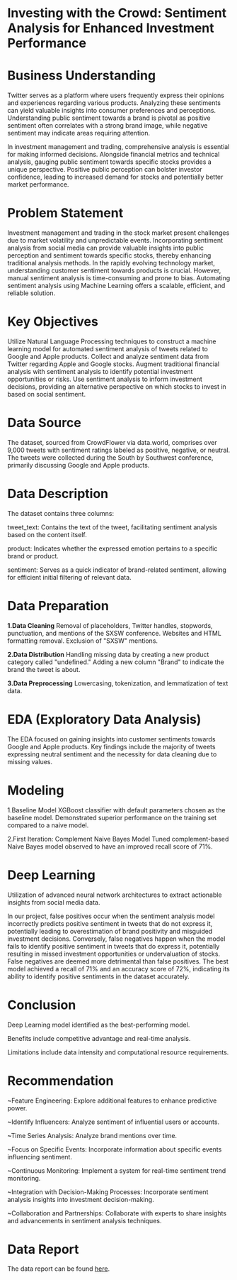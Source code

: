 # **Investing with the Crowd: Sentiment Analysis for Enhanced Investment Performance**

# **Business Understanding**
Twitter serves as a platform where users frequently express their opinions and experiences regarding various products. Analyzing these sentiments can yield valuable insights into consumer preferences and perceptions. Understanding public sentiment towards a brand is pivotal as positive sentiment often correlates with a strong brand image, while negative sentiment may indicate areas requiring attention.

In investment management and trading, comprehensive analysis is essential for making informed decisions. Alongside financial metrics and technical analysis, gauging public sentiment towards specific stocks provides a unique perspective. Positive public perception can bolster investor confidence, leading to increased demand for stocks and potentially better market performance.

# **Problem Statement**
Investment management and trading in the stock market present challenges due to market volatility and unpredictable events. Incorporating sentiment analysis from social media can provide valuable insights into public perception and sentiment towards specific stocks, thereby enhancing traditional analysis methods. In the rapidly evolving technology market, understanding customer sentiment towards products is crucial. However, manual sentiment analysis is time-consuming and prone to bias. Automating sentiment analysis using Machine Learning offers a scalable, efficient, and reliable solution.

# **Key Objectives**
Utilize Natural Language Processing techniques to construct a machine learning model for automated sentiment analysis of tweets related to Google and Apple products.
Collect and analyze sentiment data from Twitter regarding Apple and Google stocks.
Augment traditional financial analysis with sentiment analysis to identify potential investment opportunities or risks.
Use sentiment analysis to inform investment decisions, providing an alternative perspective on which stocks to invest in based on social sentiment.

# **Data Source**
The dataset, sourced from CrowdFlower via data.world, comprises over 9,000 tweets with sentiment ratings labeled as positive, negative, or neutral. The tweets were collected during the South by Southwest conference, primarily discussing Google and Apple products.

# **Data Description**
The dataset contains three columns:

tweet_text: Contains the text of the tweet, facilitating sentiment analysis based on the content itself.

product: Indicates whether the expressed emotion pertains to a specific brand or product.

sentiment: Serves as a quick indicator of brand-related sentiment, allowing for efficient initial filtering of relevant data.

# **Data Preparation**

**1.Data Cleaning**
Removal of placeholders, Twitter handles, stopwords, punctuation, and mentions of the SXSW conference.
Websites and HTML formatting removal.
Exclusion of "SXSW" mentions.

**2.Data Distribution**
Handling missing data by creating a new product category called "undefined."
Adding a new column "Brand" to indicate the brand the tweet is about.

**3.Data Preprocessing**
Lowercasing, tokenization, and lemmatization of text data.

# **EDA (Exploratory Data Analysis)**
The EDA focused on gaining insights into customer sentiments towards Google and Apple products. Key findings include the majority of tweets expressing neutral sentiment and the necessity for data cleaning due to missing values.

# **Modeling**
1.Baseline Model
XGBoost classifier with default parameters chosen as the baseline model.
Demonstrated superior performance on the training set compared to a naive model.

2.First Iteration: Complement Naive Bayes Model
Tuned complement-based Naive Bayes model observed to have an improved recall score of 71%.

# **Deep Learning**
Utilization of advanced neural network architectures to extract actionable insights from social media data.

In our project, false positives occur when the sentiment analysis model incorrectly predicts positive sentiment in tweets that do not express it, potentially leading to overestimation of brand positivity and misguided investment decisions. Conversely, false negatives happen when the model fails to identify positive sentiment in tweets that do express it, potentially resulting in missed investment opportunities or undervaluation of stocks. False negatives are deemed more detrimental than false positives. The best model achieved a recall of 71% and an accuracy score of 72%, indicating its ability to identify positive sentiments in the dataset accurately.

# **Conclusion**
Deep Learning model identified as the best-performing model.

Benefits include competitive advantage and real-time analysis.

Limitations include data intensity and computational resource requirements.

# **Recommendation**
~Feature Engineering: Explore additional features to enhance predictive power.

~Identify Influencers: Analyze sentiment of influential users or accounts.

~Time Series Analysis: Analyze brand mentions over time.

~Focus on Specific Events: Incorporate information about specific events influencing sentiment.

~Continuous Monitoring: Implement a system for real-time sentiment trend monitoring.

~Integration with Decision-Making Processes: Incorporate sentiment analysis insights into investment decision-making.

~Collaboration and Partnerships: Collaborate with experts to share insights and advancements in sentiment analysis techniques.


# Data Report
The data report can be found [here](https://docs.google.com/document/d/1jRVr4cdP5gOEwjsSwbTNUiBrlSHthXD-j2XfN_8kSNw/edit?usp=sharing).

